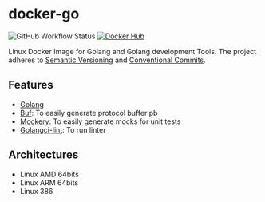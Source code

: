 # docker-go

![GitHub Workflow Status](https://img.shields.io/github/actions/workflow/status/Tochemey/docker-go/main.yml?branch=main)
[![Docker Hub](https://img.shields.io/badge/docker%20hub-tochemey-blue?style=flat-square)](https://hub.docker.com/repository/docker/tochemey/docker-go)

Linux Docker Image for Golang and Golang development Tools. The project adheres to [Semantic Versioning](https://semver.org) and [Conventional Commits](https://www.conventionalcommits.org/en/v1.0.0/).

## Features

- [Golang](https://go.dev/dl/)
- [Buf](https://buf.build): To easily generate protocol buffer pb
- [Mockery](https://github.com/vektra/mockery): To easily generate mocks for unit tests
- [Golangci-lint](https://github.com/golangci/golangci-lint): To run linter

## Architectures

- Linux AMD 64bits
- Linux ARM 64bits
- Linux 386
